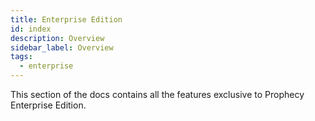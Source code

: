 ```yaml
---
title: Enterprise Edition
id: index
description: Overview
sidebar_label: Overview
tags:
  - enterprise
---
```


This section of the docs contains all the features exclusive to Prophecy Enterprise Edition.
